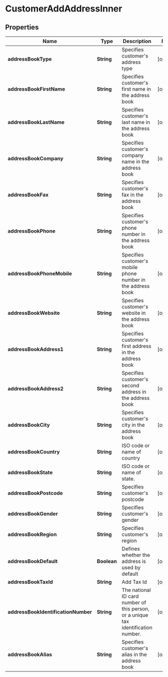 

# CustomerAddAddressInner


## Properties

Name | Type | Description | Notes
------------ | ------------- | ------------- | -------------
**addressBookType** | **String** | Specifies customer&#39;s address type |  [optional]
**addressBookFirstName** | **String** | Specifies customer&#39;s first name in the address book |  [optional]
**addressBookLastName** | **String** | Specifies customer&#39;s last name in the address book |  [optional]
**addressBookCompany** | **String** | Specifies customer&#39;s company name in the address book |  [optional]
**addressBookFax** | **String** | Specifies customer&#39;s fax in the address book |  [optional]
**addressBookPhone** | **String** | Specifies customer&#39;s phone number in the address book |  [optional]
**addressBookPhoneMobile** | **String** | Specifies customer&#39;s mobile phone number in the address book |  [optional]
**addressBookWebsite** | **String** | Specifies customer&#39;s website in the address book |  [optional]
**addressBookAddress1** | **String** | Specifies customer&#39;s first address in the address book |  [optional]
**addressBookAddress2** | **String** | Specifies customer&#39;s second address in the address book |  [optional]
**addressBookCity** | **String** | Specifies customer&#39;s city in the address book |  [optional]
**addressBookCountry** | **String** | ISO code or name of country |  [optional]
**addressBookState** | **String** | ISO code or name of state. |  [optional]
**addressBookPostcode** | **String** | Specifies customer&#39;s postcode |  [optional]
**addressBookGender** | **String** | Specifies customer&#39;s gender |  [optional]
**addressBookRegion** | **String** | Specifies customer&#39;s region |  [optional]
**addressBookDefault** | **Boolean** | Defines whether the address is used by default |  [optional]
**addressBookTaxId** | **String** | Add Tax Id |  [optional]
**addressBookIdentificationNumber** | **String** | The national ID card number of this person, or a unique tax identification number. |  [optional]
**addressBookAlias** | **String** | Specifies customer&#39;s alias in the address book |  [optional]



